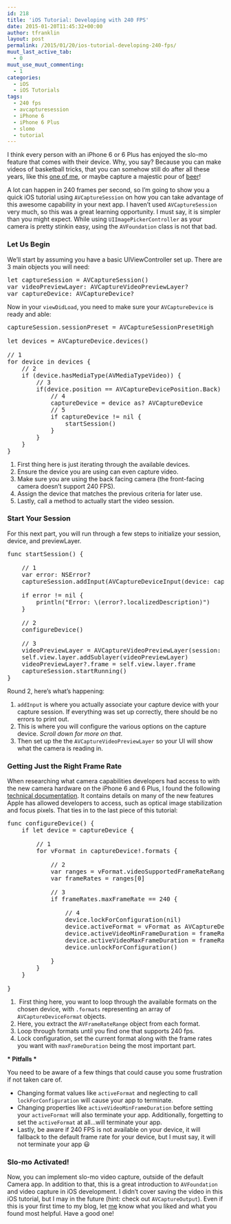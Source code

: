 ```yaml
---
id: 218
title: 'iOS Tutorial: Developing with 240 FPS'
date: 2015-01-20T11:45:32+00:00
author: tfranklin
layout: post
permalink: /2015/01/20/ios-tutorial-developing-240-fps/
muut_last_active_tab:
  - 0
muut_use_muut_commenting:
  - 1
categories:
  - iOS
  - iOS Tutorials
tags:
  - 240 fps
  - avcapturesession
  - iPhone 6
  - iPhone 6 Plus
  - slomo
  - tutorial
---
```

I think every person with an iPhone 6 or 6 Plus has enjoyed the slo-mo feature that comes with their device. Why, you say? Because you can make videos of basketball tricks, that you can somehow still do after all these years, like this <a href="https://flic.kr/p/qQHu1i" target="_blank">one of me</a>, or maybe capture a majestic pour of <a href="https://flic.kr/p/pU6CBp" target="_blank">beer</a>!

A lot can happen in 240 frames per second, so I&#8217;m going to show you a quick iOS tutorial using `AVCaptureSession` on how you can take advantage of this awesome capability in your next app. I haven&#8217;t used `AVCaptureSession` very much, so this was a great learning opportunity. I must say, it is simpler than you might expect. While using `UIImagePickerController` as your camera is pretty stinkin easy, using the `AVFoundation` class is not that bad.

### Let Us Begin

We&#8217;ll start by assuming you have a basic UIViewController set up. There are 3 main objects you will need:

<pre class="theme:classic lang:swift decode:true" title="The variables">let captureSession = AVCaptureSession()
var videoPreviewLayer: AVCaptureVideoPreviewLayer?
var captureDevice: AVCaptureDevice?</pre>

Now in your `viewDidLoad`, you need to make sure your `AVCaptureDevice` is ready and able:

<pre class="theme:classic lang:swift decode:true" title="capture device set up">captureSession.sessionPreset = AVCaptureSessionPresetHigh
        
let devices = AVCaptureDevice.devices()
        
// 1
for device in devices {
    // 2
    if (device.hasMediaType(AVMediaTypeVideo)) {
        // 3
        if(device.position == AVCaptureDevicePosition.Back) {
            // 4
            captureDevice = device as? AVCaptureDevice
            // 5
            if captureDevice != nil {
                startSession()
            }
        }
    }
}</pre>

  1. First thing here is just iterating through the available devices.
  2. Ensure the device you are using can even capture video.
  3. Make sure you are using the back facing camera (the front-facing camera doesn&#8217;t support 240 FPS).
  4. Assign the device that matches the previous criteria for later use.
  5. Lastly, call a method to actually start the video session.

### Start Your Session

For this next part, you will run through a few steps to initialize your session, device, and previewLayer.

<pre class="theme:classic lang:swift decode:true" title="session start">func startSession() {

    // 1    
    var error: NSError?
    captureSession.addInput(AVCaptureDeviceInput(device: captureDevice, error: &error))
        
    if error != nil {
        println("Error: \(error?.localizedDescription)")
    }

    // 2    
    configureDevice()
    
    // 3    
    videoPreviewLayer = AVCaptureVideoPreviewLayer(session: captureSession)
    self.view.layer.addSublayer(videoPreviewLayer)
    videoPreviewLayer?.frame = self.view.layer.frame
    captureSession.startRunning()
}</pre>

Round 2, here&#8217;s what&#8217;s happening:

  1. `addInput` is where you actually associate your capture device with your capture session. If everything was set up correctly, there should be no errors to print out.
  2. This is where you will configure the various options on the capture device. _Scroll down for more on that_.
  3. Then set up the the `AVCaptureVideoPreviewLayer` so your UI will show what the camera is reading in.

### Getting Just the Right Frame Rate

When researching what camera capabilities developers had access to with the new camera hardware on the iPhone 6 and 6 Plus, I found the following <a href="https://developer.apple.com/library/ios/technotes/tn2409/_index.html" target="_blank">technical documentation</a>. It contains details on many of the new features Apple has allowed developers to access, such as optical image stabilization and focus pixels. That ties in to the last piece of this tutorial:

<pre class="theme:classic lang:swift decode:true " title="device config">func configureDevice() {
    if let device = captureDevice {

        // 1
        for vFormat in captureDevice!.formats {

            // 2
            var ranges = vFormat.videoSupportedFrameRateRanges as [AVFrameRateRange]
            var frameRates = ranges[0]

            // 3
            if frameRates.maxFrameRate == 240 {

                // 4    
                device.lockForConfiguration(nil)
                device.activeFormat = vFormat as AVCaptureDeviceFormat
                device.activeVideoMinFrameDuration = frameRates.minFrameDuration
                device.activeVideoMaxFrameDuration = frameRates.maxFrameDuration
                device.unlockForConfiguration()
                    
            }
        }
    }
        
}</pre>

  1.  First thing here, you want to loop through the available formats on the chosen device, with `.formats` representing an array of `AVCaptureDeviceFormat` objects.
  2. Here, you extract the `AVFrameRateRange` object from each format.
  3. Loop through formats until you find one that supports 240 fps.
  4. Lock configuration, set the current format along with the frame rates you want with `maxFrameDuration` being the most important part.

**\* Pitfalls \***

You need to be aware of a few things that could cause you some frustration if not taken care of.

  * Changing format values like `activeFormat` and neglecting to call `lockForConfiguration` will cause your app to terminate.
  * Changing properties like `activeVideoMinFrameDuration` before setting your `activeFormat` will also terminate your app. Additionally, forgetting to set the `activeFormat` at all&#8230;will terminate your app.
  * Lastly, be aware if 240 FPS is not available on your device, it will fallback to the default frame rate for your device, but I must say, it will not terminate your app &#128515;

### Slo-mo Activated!

Now, you can implement slo-mo video capture, outside of the default Camera app. In addition to that, this is a great introduction to `AVFoundation` and video capture in iOS development. I didn&#8217;t cover saving the video in this iOS tutorial, but I may in the future (hint: check out `AVCaptureOutput`). Even if this is your first time to my blog, let <a href="https://twitter.com/tfrank64" target="_blank">me</a> know what you liked and what you found most helpful. Have a good one!
